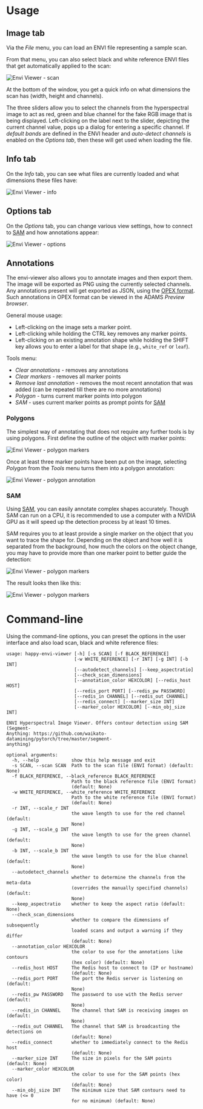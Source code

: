 # Usage

## Image tab

Via the *File* menu, you can load an ENVI file representing a sample scan.

From that menu, you can also select black and white reference ENVI files that
get automatically applied to the scan:

![Envi Viewer - scan](img/envi_viewer-scan.png)

At the bottom of the window, you get a quick info on what dimensions the
scan has (width, height and channels). 

The three sliders allow you to select the channels from the hyperspectral 
image to act as red, green and blue channel for the fake RGB image that is 
being displayed. Left-clicking on the label next to the slider, depicting
the current channel value, pops up a dialog for entering a specific channel.
If *default bands* are defined in the ENVI header and *auto-detect channels*
is enabled on the *Options tab*, then these will get used when loading the
file.


## Info tab

On the *Info* tab, you can see what files are currently loaded and what 
dimensions these files have:

![Envi Viewer - info](img/envi_viewer-info.png)


## Options tab

On the *Options* tab, you can change various view settings, how to connect
to [SAM](../sam.md) and how annotations appear:

![Envi Viewer - options](img/envi_viewer-options.png)


## Annotations

The envi-viewer also allows you to annotate images and then export them.
The image will be exported as PNG using the currently selected channels.
Any annotations present will get exported as JSON, using the 
[OPEX format](https://github.com/WaikatoLink2020/objdet-predictions-exchange-format). 
Such annotations in OPEX format can be viewed in the ADAMS *Preview browser*.

General mouse usage:

* Left-clicking on the image sets a marker point.
* Left-clicking while holding the CTRL key removes any marker points.
* Left-clicking on an existing annotation shape while holding the SHIFT key
  allows you to enter a label for that shape (e.g., `white_ref` or `leaf`).

Tools menu:

* *Clear annotations* - removes any annotations
* *Clear markers* - removes all marker points
* *Remove last annotation* - removes the most recent annotation that was added 
  (can be repeated till there are no more annotations)
* *Polygon* - turns current marker points into polygon
* *SAM* - uses current marker points as prompt points for [SAM](../sam.md)

### Polygons

The simplest way of annotating that does not require any further tools is by
using polygons. First define the outline of the object with marker points: 

![Envi Viewer - polygon markers](img/envi_viewer-polygon1.png)

Once at least three marker points have been put on the image, selecting 
*Polygon* from the *Tools* menu turns them into a polygon annotation:

![Envi Viewer - polygon annotation](img/envi_viewer-polygon2.png)


### SAM

Using [SAM](../sam.md), you can easily annotate complex shapes accurately.
Though SAM can run on a CPU, it is recommended to use a computer with a
NVIDIA GPU as it will speed up the detection process by at least 10 times.

SAM requires you to at least provide a single marker on the object that you
want to trace the shape for. Depending on the object and how well it is 
separated from the background, how much the colors on the object change, you
may have to provide more than one marker point to better guide the detection:

![Envi Viewer - polygon markers](img/envi_viewer-sam1.png)

The result looks then like this:

![Envi Viewer - polygon markers](img/envi_viewer-sam2.png)


# Command-line

Using the command-line options, you can preset the options in the user interface
and also load scan, black and white reference files:

```
usage: happy-envi-viewer [-h] [-s SCAN] [-f BLACK_REFERENCE]
                         [-w WHITE_REFERENCE] [-r INT] [-g INT] [-b INT]
                         [--autodetect_channels] [--keep_aspectratio]
                         [--check_scan_dimensions]
                         [--annotation_color HEXCOLOR] [--redis_host HOST]
                         [--redis_port PORT] [--redis_pw PASSWORD]
                         [--redis_in CHANNEL] [--redis_out CHANNEL]
                         [--redis_connect] [--marker_size INT]
                         [--marker_color HEXCOLOR] [--min_obj_size INT]

ENVI Hyperspectral Image Viewer. Offers contour detection using SAM (Segment-
Anything: https://github.com/waikato-datamining/pytorch/tree/master/segment-
anything)

optional arguments:
  -h, --help            show this help message and exit
  -s SCAN, --scan SCAN  Path to the scan file (ENVI format) (default: None)
  -f BLACK_REFERENCE, --black_reference BLACK_REFERENCE
                        Path to the black reference file (ENVI format)
                        (default: None)
  -w WHITE_REFERENCE, --white_reference WHITE_REFERENCE
                        Path to the white reference file (ENVI format)
                        (default: None)
  -r INT, --scale_r INT
                        the wave length to use for the red channel (default:
                        None)
  -g INT, --scale_g INT
                        the wave length to use for the green channel (default:
                        None)
  -b INT, --scale_b INT
                        the wave length to use for the blue channel (default:
                        None)
  --autodetect_channels
                        whether to determine the channels from the meta-data
                        (overrides the manually specified channels) (default:
                        None)
  --keep_aspectratio    whether to keep the aspect ratio (default: None)
  --check_scan_dimensions
                        whether to compare the dimensions of subsequently
                        loaded scans and output a warning if they differ
                        (default: None)
  --annotation_color HEXCOLOR
                        the color to use for the annotations like contours
                        (hex color) (default: None)
  --redis_host HOST     The Redis host to connect to (IP or hostname)
                        (default: None)
  --redis_port PORT     The port the Redis server is listening on (default:
                        None)
  --redis_pw PASSWORD   The password to use with the Redis server (default:
                        None)
  --redis_in CHANNEL    The channel that SAM is receiving images on (default:
                        None)
  --redis_out CHANNEL   The channel that SAM is broadcasting the detections on
                        (default: None)
  --redis_connect       whether to immediately connect to the Redis host
                        (default: None)
  --marker_size INT     The size in pixels for the SAM points (default: None)
  --marker_color HEXCOLOR
                        the color to use for the SAM points (hex color)
                        (default: None)
  --min_obj_size INT    The minimum size that SAM contours need to have (<= 0
                        for no minimum) (default: None)
```

